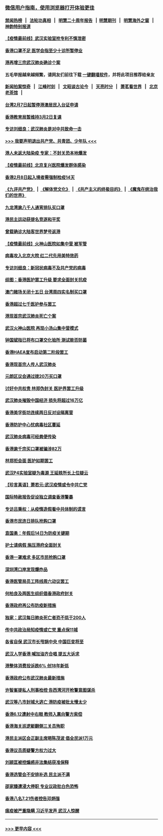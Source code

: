 ### [微信用户指南，使用浏览器打开体验更佳](https://github.com/gfw-breaker/banned-news1/blob/master/indexes/wechat-guide.md?t=0)
#### [禁闻热榜](热点新闻.md?t=0)  &nbsp;&nbsp;|&nbsp;&nbsp; [法轮功真相](https://github.com/gfw-breaker/truth/blob/master/README.md?t=0) &nbsp;&nbsp;|&nbsp;&nbsp; [明慧二十周年报告](https://github.com/gfw-breaker/mh-reports/blob/master/README.md?t=0) &nbsp;&nbsp;|&nbsp;&nbsp;[明慧期刊](https://github.com/gfw-breaker/mh-qikan) &nbsp;&nbsp;|&nbsp;&nbsp; [明慧海外之窗](https://github.com/gfw-breaker/mh-news/blob/master/README.md?t=0) &nbsp;&nbsp;|&nbsp;&nbsp; [神韵特别报道](https://github.com/gfw-breaker/mh-news/blob/master/shenyun.md?t=0)
#### [【疫情最前线】武汉实验室抢专利不慎泄密](../pages/nsc415/n11850310.md?t=02080422) 
#### [香港口罩不足 医学会指至少十诊所暂停业](../pages/nsc415/n11850301.md?t=02080422) 
#### [港再增三宗武汉肺炎确诊个案](../pages/nsc415/n11850328.md?t=02080422) 
#### 五毛举报越来越频繁，请网友们前往下载 [一键翻墙软件](https://github.com/gfw-breaker/ssr-accounts)，并将此项目推荐给亲友
#### [新闻拍案惊奇](https://github.com/gfw-breaker/banned-news1/blob/master/pages/link4.md) &nbsp;&nbsp;|&nbsp;&nbsp; [江峰时刻](https://github.com/gfw-breaker/banned-news1/blob/master/pages/link4.md) &nbsp;&nbsp;|&nbsp;&nbsp; [文昭谈古论今](https://github.com/gfw-breaker/banned-news1/blob/master/pages/link4.md) &nbsp;&nbsp;|&nbsp;&nbsp; [天亮时分](https://github.com/gfw-breaker/banned-news1/blob/master/pages/link4.md) &nbsp;&nbsp;|&nbsp;&nbsp; [萧茗看世界](https://github.com/gfw-breaker/banned-news1/blob/master/pages/link4.md) &nbsp;&nbsp;|&nbsp;&nbsp; [北京老茶馆](https://github.com/gfw-breaker/banned-news1/blob/master/pages/link4.md) &nbsp;&nbsp;|&nbsp;&nbsp; 
#### [台湾2月7日起暂停港澳居民入台证申请](../pages/nsc415/n11850304.md?t=02080422) 
#### [香港教育局暂维持3月2日复课](../pages/nsc415/n11850260.md?t=02080422) 
#### [专访刘细良：武汉肺炎是对中共致命一击](../pages/nsc415/n11849934.md?t=02080422) 
#### [>>> 我要声明退出共产党、共青团、少年队 <<<](https://github.com/begood0513/goodnews/blob/master/quit/letter.md) 
#### [港人未返大陆染疫 专家：不封关恐本地爆发](../pages/nsc415/n11848021.md?t=02080422) 
#### [【疫情最前线】北京复兴医院爆发群体感染](../pages/nsc415/n11847626.md?t=02080422) 
#### [香港2月8日起入境者需强制检疫14天](../pages/nsc415/n11847658.md?t=02080422) 
#### [《九评共产党》](https://github.com/begood0513/9ping.md/blob/master/README.md) &nbsp;|&nbsp; [《解体党文化》](../../../../jtdwh.md/blob/master/README.md)  &nbsp;|&nbsp; [《共产主义的终极目的》](../../../../gczydzjmd.md/blob/master/README.md) &nbsp;|&nbsp; [《魔鬼在统治我们的世界》](../../../../mgztzwmdsj.md/blob/master/README.md) 
#### [九龙湾逾八千人通宵排队买口罩](../pages/nsc415/n11847647.md?t=02080422) 
#### [港民主运动获提名竞逐和平奖](../pages/nsc415/n11847633.md?t=02080422) 
#### [曾载确诊大陆客世界梦号返港](../pages/nsc415/n11847608.md?t=02080422) 
#### [【疫情最前线】火神山医院如集中营 被军管](../pages/nsc415/n11847524.md?t=02080422) 
#### [病毒攻入北京大院 红二代先用美特效药](../pages/nsc415/n11847427.md?t=02080422) 
#### [专访刘细良：新冠状病毒不及共产党的病毒](../pages/nsc415/n11847164.md?t=02080422) 
#### [组图：香港医护罢工升级 要求全面封关抗疫](../pages/nsc415/n11844107.md?t=02080422) 
#### [澳门赌场关闭十五日 台湾周四实名制买口罩](../pages/nsc415/n11845083.md?t=02080422) 
#### [香港超过七千医护参与罢工](../pages/nsc415/n11845051.md?t=02080422) 
#### [港现首宗武汉肺炎死亡个案](../pages/nsc415/n11844998.md?t=02080422) 
#### [武汉火神山医院 再现小汤山集中营模式](../pages/nsc415/n11844763.md?t=02080422) 
#### [钟国斌指已将布口罩交化验所 测试能否防菌](../pages/nsc415/n11842783.md?t=02080422) 
#### [香港HAEA宣布启动第二阶段罢工](../pages/nsc415/n11842723.md?t=02080422) 
#### [香港现首宗人传人武汉肺炎](../pages/nsc415/n11842766.md?t=02080422) 
#### [元朗区议会通过拨20万买口罩](../pages/nsc415/n11842754.md?t=02080422) 
#### [讨好中共权贵 林郑伪封关 医护界罢工升级](../pages/nsc415/n11842359.md?t=02080422) 
#### [武汉肺炎摧毁中国经济 损失将超过16万亿](../pages/nsc415/n11839723.md?t=02080422) 
#### [香港美孚街坊连续两日反对设隔离营](../pages/nsc415/n11839962.md?t=02080422) 
#### [香港防护中心忧病毒社区蔓延](../pages/nsc415/n11839933.md?t=02080422) 
#### [武汉肺炎病毒可经粪便传染](../pages/nsc415/n11839939.md?t=02080422) 
#### [香港逾千宗买口罩被骗涉82万](../pages/nsc415/n11839914.md?t=02080422) 
#### [林郑拒会面 医护如期罢工](../pages/nsc415/n11839892.md?t=02080422) 
#### [武汉P4实验室疑为毒源 王延轶所长上位疑云](../pages/nsc415/n11835543.md?t=02080422) 
#### [【珍言真语】萧若元:武汉疫情或令中共亡党](../pages/nsc415/n11829394.md?t=02080422) 
#### [国际特赦报告促设独立调查香港警暴](../pages/nsc415/n11833845.md?t=02080422) 
#### [专访吕秉权：从疫情造假看中共体制的谎言](../pages/nsc415/n11833813.md?t=02080422) 
#### [香港市民连日排队抢购口罩](../pages/nsc415/n11833794.md?t=02080422) 
#### [袁国勇：年假后14日为防疫关键期](../pages/nsc415/n11831088.md?t=02080422) 
#### [护士请病假 施压港府全面封关](../pages/nsc415/n11831030.md?t=02080422) 
#### [香港一罩难求 多区市民抢购口罩](../pages/nsc415/n11831002.md?t=02080422) 
#### [深圳湾口岸发现爆炸品](../pages/nsc415/n11828802.md?t=02080422) 
#### [香港医管局员工阵线周六动议罢工](../pages/nsc415/n11828762.md?t=02080422) 
#### [何柏良及两医生组织倡香港政府封关](../pages/nsc415/n11828749.md?t=02080422) 
#### [香港政府再公布防疫新措施](../pages/nsc415/n11828716.md?t=02080422) 
#### [独家：武汉每日肺炎死亡者恐不低于200人](../pages/nsc415/n11828240.md?t=02080422) 
#### [传中共政治局知疫情或亡党 重点保11城](../pages/nsc415/n11828145.md?t=02080422) 
#### [各省自保 武汉市长甩锅中央 中国巨变将至](../pages/nsc415/n11828021.md?t=02080422) 
#### [武汉人学香港 喊加油齐合唱 提五大诉求](../pages/nsc415/n11827046.md?t=02080422) 
#### [港整体消费投诉跌6% 创18年新低](../pages/nsc415/n11817280.md?t=02080422) 
#### [香港政府公布武汉肺炎最新措施](../pages/nsc415/n11817152.md?t=02080422) 
#### [许智峯提私人刑事检控 告西湾河开枪警意图谋杀](../pages/nsc415/n11817132.md?t=02080422) 
#### [武汉等八市封城大逃亡 港防疫被批太慢太少](../pages/nsc415/n11817058.md?t=02080422) 
#### [香港6.12遭射中右眼 教师入禀向警方索偿](../pages/nsc415/n11814678.md?t=02080422) 
#### [香港海关巡逻艇翻侧三关员殉职](../pages/nsc415/n11814604.md?t=02080422) 
#### [港民主派区会正副主席晤陈茂波 倡全民派1万元](../pages/nsc415/n11814582.md?t=02080422) 
#### [香港议员质疑警方权力过大](../pages/nsc415/n11814560.md?t=02080422) 
#### [刘颕匡被控煽惑非法集结获准保释](../pages/nsc415/n11811727.md?t=02080422) 
#### [香港选管会不安排补选 民主派不满](../pages/nsc415/n11811691.md?t=02080422) 
#### [邵家臻遭浸大停职 专业议政批白色恐怖](../pages/nsc415/n11811670.md?t=02080422) 
#### [香港八名7.21伤者控告邓炳强](../pages/nsc415/n11811623.md?t=02080422) 
#### [瘟疫被严重隐瞒 习近平发声 武汉人惊醒](../pages/nsc415/n11811186.md?t=02080422) 

----
#### [ >>> 更早内容 <<< ](../indexes/nsc415-earlier.md)
